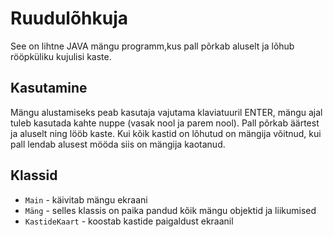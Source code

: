 # Ruudulõhkuja

See on lihtne JAVA mängu programm,kus pall põrkab aluselt ja lõhub rööpküliku kujulisi kaste.


## Kasutamine

Mängu alustamiseks peab kasutaja vajutama klaviatuuril ENTER, mängu ajal tuleb kasutada kahte nuppe (vasak nool ja parem nool). Pall põrkab äärtest ja aluselt ning lööb kaste.
Kui kõik kastid on lõhutud on mängija võitnud, kui pall lendab alusest mööda siis on mängija kaotanud.

## Klassid

* `Main` - käivitab mängu ekraani
* `Mäng` - selles klassis on paika pandud kõik mängu objektid ja liikumised
* `KastideKaart` - koostab kastide paigaldust ekraanil

